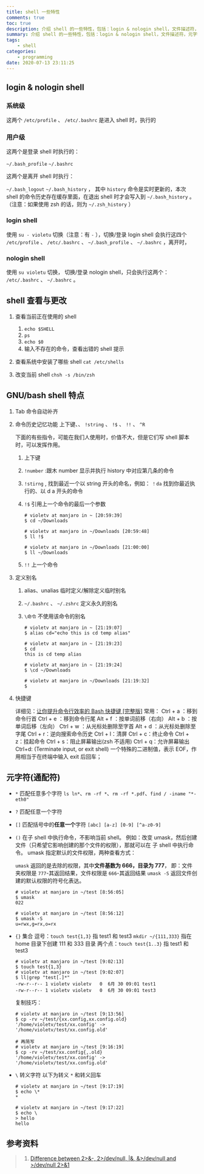 ```yaml
---
title: shell 一些特性
comments: true
toc: true
description: 介绍 shell 的一些特性，包括：login & nologin shell，文件描述符，元字符
summary: 介绍 shell 的一些特性，包括：login & nologin shell，文件描述符，元字符
tags:
    - shell
categories:
    - programming
date: 2020-07-13 23:11:25
---
```


## login & nologin shell

### 系统级

这两个 `/etc/profile` 、 `/etc/.bashrc` 是进入 shell 时，执行的

### 用户级

这两个是登录 shell 时执行的：

`~/.bash_profile`
`~/.bashrc`

这两个是离开 shell 时执行：

`~/.bash_logout`
`~/.bash_history` ， 其中 `history` 命令是实时更新的，本次 shell 的命令历史存在缓存里面，在退出 shell 时才会写入到 `~/.bash_history` 。（注意：如果使用 zsh 的话，则为 `~/.zsh_history` ）

### login shell

使用 `su - violetu` 切换（注意：有 `-` ），切换/登录 login shell 会执行这四个 `/etc/profile` 、 `/etc/.bashrc` 、 `~/.bash_profile` 、 `~/.bashrc` ，离开时，

### nologin shell

使用 `su violetu` 切换， 切换/登录 nologin shell，只会执行这两个： `/etc/.bashrc` 、 `~/.bashrc` 。

## shell 查看与更改

1. 查看当前正在使用的 shell
    1. `echo $SHELL`
    2. `ps`
    3. `echo $0`
    4. 输入不存在的命令，查看出错的 shell 提示
2. 查看系统中安装了哪些 shell
   `cat /etc/shells`

3. 改变当前 shell
   `chsh -s /bin/zsh`

## GNU/bash shell 特点

1. Tab 命令自动补齐
2. 命令历史记忆功能 上下键、、 `!string` 、 `!$` 、 `!!` 、 `^R`

    下面的有些指令，可能在我们人使用时，价值不大，但是它们写 shell 脚本时，可以发挥作用。

    1. 上下键
    2. `!number` :跟木 number 显示并执行 history 中对应第几条的命令
    3. `!stirng` , 找到最近一个以 string 开头的命名，例如： `！da` 找到你最近执行的、以 d a 开头的命令
    4. `!$` 引用上一个命令的最后一个参数

        ```shell
        # violetv at manjaro in ~ [20:59:39]
        $ cd ~/Downloads

        # violetv at manjaro in ~/Downloads [20:59:48]
        $ ll !$

        # violetv at manjaro in ~/Downloads [21:00:00]
        $ ll ~/Downloads
        ```

    5. `!!` 上一个命令

3. 定义别名

    1. alias、unalias 临时定义/解除定义临时别名
    2. `~/.bashrc` 、 `~/.zshrc` 定义永久的别名
    3. `\命令` 不使用该命令的别名

        ```shell
        # violetv at manjaro in ~ [21:19:07]
        $ alias cd="echo this is cd temp alias"

        # violetv at manjaro in ~ [21:19:23]
        $ cd
        this is cd temp alias

        # violetv at manjaro in ~ [21:19:24]
        $ \cd ~/Downloads

        # violetv at manjaro in ~/Downloads [21:19:32]
        $
        ```

4. 快捷键

    详细见：[让你提升命令行效率的 Bash 快捷键 [完整版]](https://linuxtoy.org/archives/bash-shortcuts.html)
    常用：
    Ctrl + a ：移到命令行首
    Ctrl + e ：移到命令行尾
    Alt + f ：按单词前移（右向）
    Alt + b ：按单词后移（左向）
    Ctrl + w ：从光标处删除至字首
    Alt + d ：从光标处删除至字尾
    Ctrl + r：逆向搜索命令历史
    Ctrl + l：清屏
    Ctrl + c：终止命令
    Ctrl + z：挂起命令
    Ctrl + s：阻止屏幕输出(zsh 不适用)
    Ctrl + q：允许屏幕输出
    Ctrl+d: (Terminate input, or exit shell) 一个特殊的二进制值，表示 EOF，作用相当于在终端中输入 exit 后回车；

## 元字符(通配符)

-   `*` 匹配任意多个字符 `ls ln*`、`rm -rf *`、`rm -rf *.pdf`、`find / -iname "*-eth0"`
-   `?` 匹配任意一个字符
-   `[]` 匹配括号中的**任意一个**字符 `[abc] [a-z] [0-9] [^a-z0-9]`
-   `()` 在子 shell 中执行命令，不影响当前 shell。
    例如：改变 umask，然后创建文件（只希望它影响创建的那个文件的权限），那就可以在 子 shell 中执行命令。
    umask 指定默认的文件权限，两种查看方式：

    `umask` 返回的是去除的权限，其中**文件基数为 666，目录为 777**， 即：文件夹权限是 `777`-其返回结果，文件权限是 `666`-其返回结果
    `umask -S` 返回文件创建的默认权限的符号化表达。

    ```shell
    # violetv at manjaro in ~/test [8:56:05]
    $ umask
    022

    # violetv at manjaro in ~/test [8:56:12]
    $ umask -S
    u=rwx,g=rx,o=rx
    ```

-   `{}` 集合
    逗号：`touch test{1,3}` 指 test1 和 test3
    `mkdir ~/{111,333}` 指在 home 目录下创建 111 和 333 目录
    两个点：`touch test{1..3}` 指 test1 和 test3

    ```shell
    # violetv at manjaro in ~/test [9:02:13]
    $ touch test{1,3}
    # violetv at manjaro in ~/test [9:02:07]
    $ ll|grep "test[.]*"
    -rw-r--r-- 1 violetv violetv   0  6月 30 09:01 test1
    -rw-r--r-- 1 violetv violetv   0  6月 30 09:01 test3
    ```

    复制技巧：

    ```shell
    # violetv at manjaro in ~/test [9:13:56]
    $ cp -rv ~/test/{xx.config,xx.config.old}
    '/home/violetv/test/xx.config' -> '/home/violetv/test/xx.config.old'

    # 再简写
    # violetv at manjaro in ~/test [9:16:19]
    $ cp -rv ~/test/xx.config{,.old}
    '/home/violetv/test/xx.config' -> '/home/violetv/test/xx.config.old'
    ```

-   `\` 转义字符
    以下为转义 `*` 和转义回车

    ```shell
    # violetv at manjaro in ~/test [9:17:19]
    $ echo \*
    *

    # violetv at manjaro in ~/test [9:17:22]
    $ echo \
    > hello
    hello
    ```

## 参考资料

> 1. [Difference between 2>&-, 2>/dev/null, |&, &>/dev/null and >/dev/null 2>&1](https://unix.stackexchange.com/questions/70963/difference-between-2-2-dev-null-dev-null-and-dev-null-21)

